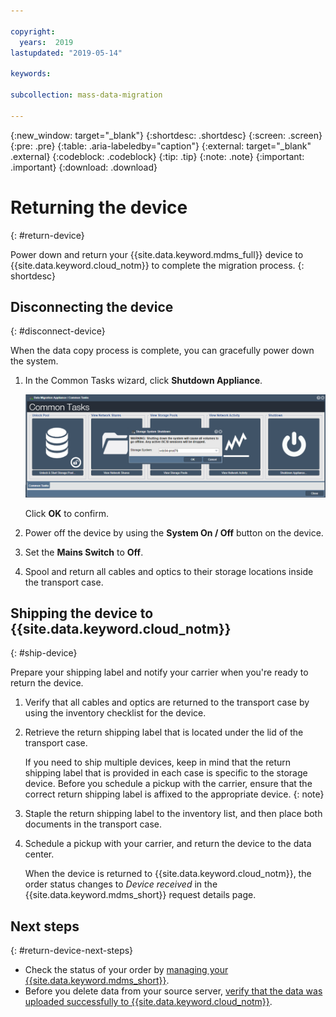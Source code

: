 ```yaml
---

copyright:
  years:  2019
lastupdated: "2019-05-14"

keywords:

subcollection: mass-data-migration

---
```

{:new_window: target="_blank"}
{:shortdesc: .shortdesc}
{:screen: .screen}
{:pre: .pre}
{:table: .aria-labeledby="caption"}
{:external: target="_blank" .external}
{:codeblock: .codeblock}
{:tip: .tip}
{:note: .note}
{:important: .important}
{:download: .download}

# Returning the device
{: #return-device}

Power down and return your {{site.data.keyword.mdms_full}} device to {{site.data.keyword.cloud_notm}} to complete the migration process.
{: shortdesc}

## Disconnecting the device
{: #disconnect-device}

When the data copy process is complete, you can gracefully power down the system.

1. In the Common Tasks wizard, click **Shutdown Appliance**.

    ![Shutting Appliance Down](/images/ShutDown.png)

    Click **OK** to confirm.

2. Power off the device by using the **System On / Off** button on the device. 
3. Set the **Mains Switch** to **Off**.
4. Spool and return all cables and optics to their storage locations inside the transport case.

## Shipping the device to {{site.data.keyword.cloud_notm}}
{: #ship-device}

Prepare your shipping label and notify your carrier when you're ready to return the device.

1. Verify that all cables and optics are returned to the transport case by using the inventory checklist for the device.
2. Retrieve the return shipping label that is located under the lid of the transport case. 

    If you need to ship multiple devices, keep in mind that the return shipping label that is provided in each case is specific to the storage device. Before you schedule a pickup with the carrier, ensure that the correct return shipping label is affixed to the appropriate device. 
    {: note}

3. Staple the return shipping label to the inventory list, and then place both documents in the transport case.
4. Schedule a pickup with your carrier, and return the device to the data center.

    When the device is returned to {{site.data.keyword.cloud_notm}}, the order status changes to _Device received_ in the {{site.data.keyword.mdms_short}} request details page.

## Next steps
{: #return-device-next-steps}

- Check the status of your order by [managing your {{site.data.keyword.mdms_short}}](/docs/infrastructure/mass-data-migration?topic=mass-data-migration-manage-request).
- Before you delete data from your source server, [verify that the data was uploaded successfully to {{site.data.keyword.cloud_notm}}](/docs/infrastructure/mass-data-migration?topic=mass-data-migration-verify-data).

